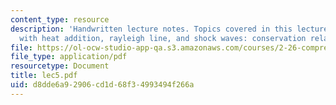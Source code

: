 ```yaml
---
content_type: resource
description: 'Handwritten lecture notes. Topics covered in this lecture include flow
  with heat addition, rayleigh line, and shock waves: conservation relations.'
file: https://ol-ocw-studio-app-qa.s3.amazonaws.com/courses/2-26-compressible-fluid-dynamics-spring-2004/d8dde6a92906cd1d68f34993494f266a_lec5.pdf
file_type: application/pdf
resourcetype: Document
title: lec5.pdf
uid: d8dde6a9-2906-cd1d-68f3-4993494f266a
---
```

